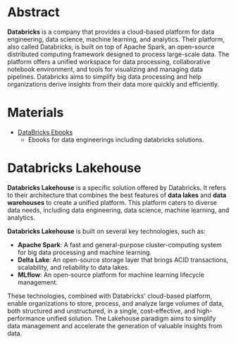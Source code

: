 # Abstract

**Databricks** is a company that provides a cloud-based platform for data
engineering, data science, machine learning, and analytics. Their platform, also
called Databricks, is built on top of Apache Spark, an open-source distributed
computing framework designed to process large-scale data. The platform offers a
unified workspace for data processing, collaborative notebook environment, and
tools for visualizing and managing data pipelines. Databricks aims to simplify
big data processing and help organizations derive insights from their data more
quickly and efficiently.

# Materials

- [DataBricks Ebooks](https://www.databricks.com/resources?_sft_resource_type=ebook)
  - Ebooks for data engineerings including databricks solutions.

# Databricks Lakehouse

**Databricks Lakehouse** is a specific solution offered by Databricks. It refers
to their architecture that combines the best features of **data lakes** and
**data warehouses** to create a unified platform. This platform caters to
diverse data needs, including data engineering, data science, machine learning,
and analytics.

**Databricks Lakehouse** is built on several key technologies, such as:

- **Apache Spark**: A fast and general-purpose cluster-computing system for big
  data processing and machine learning.
- **Delta Lake**: An open-source storage layer that brings ACID transactions,
  scalability, and reliability to data lakes.
- **MLflow**: An open-source platform for machine learning lifecycle management.

These technologies, combined with Databricks' cloud-based platform, enable
organizations to store, process, and analyze large volumes of data, both
structured and unstructured, in a single, cost-effective, and high-performance
unified solution. The Lakehouse paradigm aims to simplify data management and
accelerate the generation of valuable insights from data.
